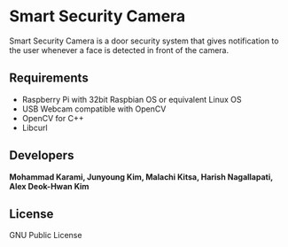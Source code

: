 # Smart Security Camera

Smart Security Camera is a door security system that gives notification to the user whenever a face is detected in front of the camera.

## Requirements 

- Raspberry Pi with 32bit Raspbian OS or equivalent Linux OS  
- USB Webcam compatible with OpenCV  
- OpenCV for C++  
- Libcurl

## Developers  
**Mohammad Karami, Junyoung Kim, Malachi Kitsa, Harish Nagallapati, Alex Deok-Hwan Kim**

## License
GNU Public License
